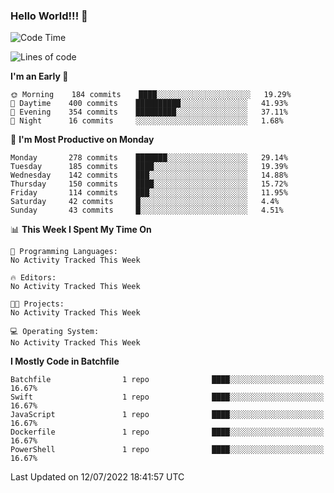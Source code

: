 ### Hello World!!! 👋

<!--
**kekotek/kekotek** is a ✨ _special_ ✨ repository because its `README.md` (this file) appears on your GitHub profile.

Here are some ideas to get you started:

- 🔭 I’m currently working on ...
- 🌱 I’m currently learning ...
- 👯 I’m looking to collaborate on ...
- 🤔 I’m looking for help with ...
- 💬 Ask me about ...
- 📫 How to reach me: ...
- 😄 Pronouns: ...
- ⚡ Fun fact: ...
-->

<!--START_SECTION:waka-->
![Code Time](http://img.shields.io/badge/Code%20Time-0%20secs-blue)

![Lines of code](https://img.shields.io/badge/From%20Hello%20World%20I%27ve%20Written-19%20Thousand%20lines%20of%20code-blue)

**I'm an Early 🐤** 

```text
🌞 Morning    184 commits    ████░░░░░░░░░░░░░░░░░░░░░   19.29% 
🌆 Daytime    400 commits    ██████████░░░░░░░░░░░░░░░   41.93% 
🌃 Evening    354 commits    █████████░░░░░░░░░░░░░░░░   37.11% 
🌙 Night      16 commits     ░░░░░░░░░░░░░░░░░░░░░░░░░   1.68%

```
📅 **I'm Most Productive on Monday** 

```text
Monday       278 commits    ███████░░░░░░░░░░░░░░░░░░   29.14% 
Tuesday      185 commits    ████░░░░░░░░░░░░░░░░░░░░░   19.39% 
Wednesday    142 commits    ███░░░░░░░░░░░░░░░░░░░░░░   14.88% 
Thursday     150 commits    ████░░░░░░░░░░░░░░░░░░░░░   15.72% 
Friday       114 commits    ███░░░░░░░░░░░░░░░░░░░░░░   11.95% 
Saturday     42 commits     █░░░░░░░░░░░░░░░░░░░░░░░░   4.4% 
Sunday       43 commits     █░░░░░░░░░░░░░░░░░░░░░░░░   4.51%

```


📊 **This Week I Spent My Time On** 

```text
💬 Programming Languages: 
No Activity Tracked This Week

🔥 Editors: 
No Activity Tracked This Week

🐱‍💻 Projects: 
No Activity Tracked This Week

💻 Operating System: 
No Activity Tracked This Week

```

**I Mostly Code in Batchfile** 

```text
Batchfile                1 repo              ████░░░░░░░░░░░░░░░░░░░░░   16.67% 
Swift                    1 repo              ████░░░░░░░░░░░░░░░░░░░░░   16.67% 
JavaScript               1 repo              ████░░░░░░░░░░░░░░░░░░░░░   16.67% 
Dockerfile               1 repo              ████░░░░░░░░░░░░░░░░░░░░░   16.67% 
PowerShell               1 repo              ████░░░░░░░░░░░░░░░░░░░░░   16.67%

```



 Last Updated on 12/07/2022 18:41:57 UTC
<!--END_SECTION:waka-->
